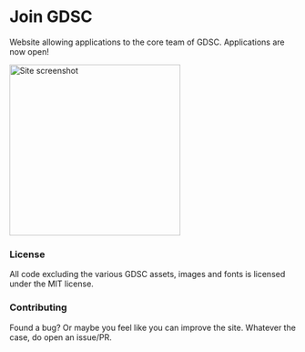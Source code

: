 # Join GDSC

Website allowing applications to the core team of GDSC. Applications are now open!

<img src="misc/demo.png" alt="Site screenshot" width="300" />

### License

All code excluding the various GDSC assets, images and fonts is licensed under the MIT license.

### Contributing

Found a bug? Or maybe you feel like you can improve the site. Whatever the case, do open an issue/PR.
